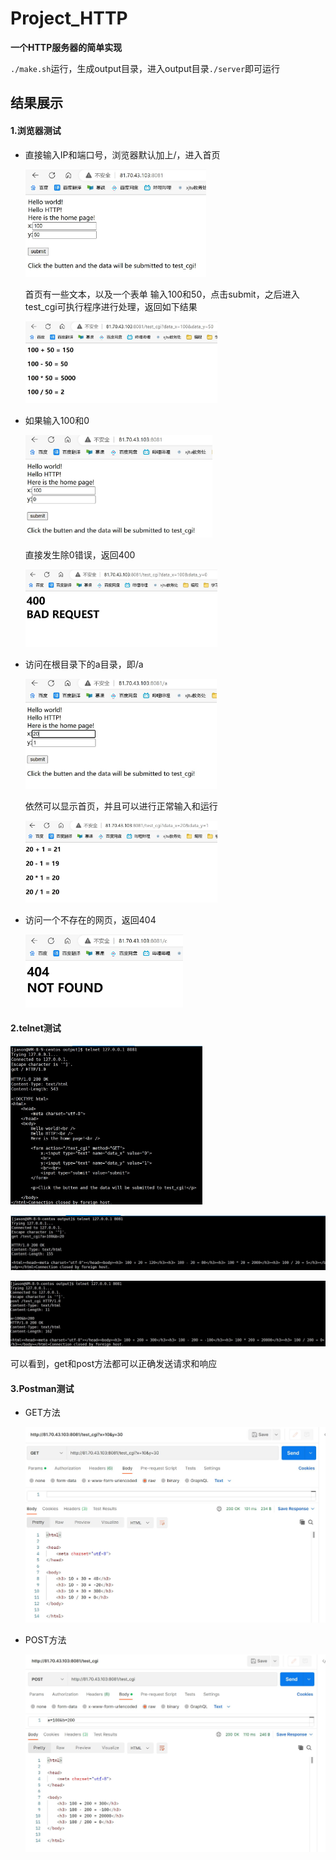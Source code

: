 # Project_HTTP



**一个HTTP服务器的简单实现**

`./make.sh`运行，生成output目录，进入output目录`./server`即可运行



## 结果展示

#### 1.浏览器测试

* 直接输入IP和端口号，浏览器默认加上/，进入首页

  <img src=".\image\6.jpg" alt="6" style="zoom:30%;" />

  首页有一些文本，以及一个表单
  输入100和50，点击submit，之后进入test_cgi可执行程序进行处理，返回如下结果

  <img src=".\image\7.jpg" alt="7" style="zoom:30%;" />

* 如果输入100和0

  <img src=".\image\8.jpg" alt="8" style="zoom:30%;" />

  直接发生除0错误，返回400

  <img src=".\image\9.jpg" alt="9" style="zoom:30%;" />

* 访问在根目录下的a目录，即/a

  <img src=".\image\10.jpg" alt="10" style="zoom:30%;" />

  依然可以显示首页，并且可以进行正常输入和运行

  <img src=".\image\11.jpg" alt="11" style="zoom:30%;" />

* 访问一个不存在的网页，返回404

  <img src=".\image\12.jpg" alt="12" style="zoom:30%;" />

#### 2.telnet测试

<img src="./image/13.jpg" alt="13" style="zoom:30%;" />

![14](./image/14.jpg)

![15](./image/15.jpg)

可以看到，get和post方法都可以正确发送请求和响应

#### 3.Postman测试

* GET方法

  ![16](./image/16.jpg)



* POST方法

  ![17](./image/17.jpg)
